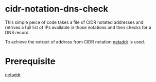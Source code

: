 # cidr-notation-dns-check

This simple peice of code takes a file of CIDR notated addresses and retrives a full list of IPs available in those notations and then checks for a DNS record.

To achieve the extract of address from CIDR notation [netaddr](https://pypi.python.org/pypi/netaddr) is used.

# Prerequisite
[netaddr](https://pypi.python.org/pypi/netaddr)
